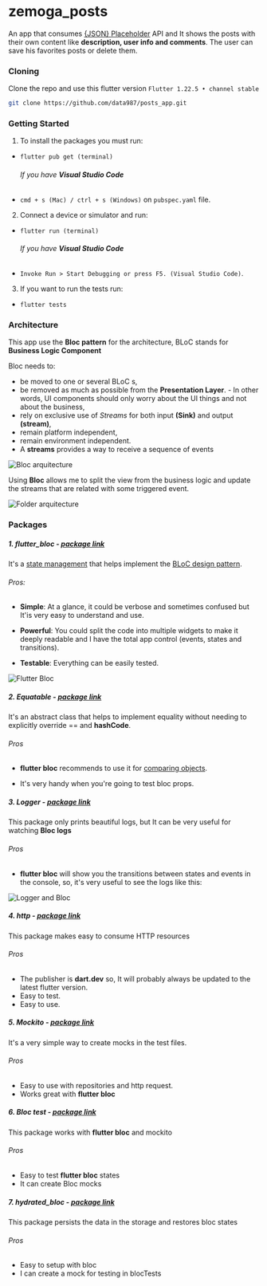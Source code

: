 # zemoga_posts

An app that consumes [{JSON} Placeholder](https://jsonplaceholder.typicode.com/) API and It shows the posts with their own content like **description, user info and comments**. The user can save his favorites posts or delete them.

### Cloning

Clone the repo and use this flutter version `Flutter 1.22.5 • channel stable`

```sh
git clone https://github.com/data987/posts_app.git
```

### Getting Started

1. To install the packages you must run:

- `flutter pub get (terminal)`

  ###### If you have **Visual Studio Code**

- `cmd + s (Mac) / ctrl + s (Windows)` on `pubspec.yaml` file.

2. Connect a device or simulator and run:

- `flutter run (terminal)`

  ###### If you have **Visual Studio Code**

- `Invoke Run > Start Debugging or press F5. (Visual Studio Code)`.

3. If you want to run the tests run:

- `flutter tests`

### Architecture

This app use the **Bloc pattern** for the architecture, BLoC stands for **Business Logic Component**

Bloc needs to:

- be moved to one or several BLoC s,
- be removed as much as possible from the **Presentation Layer**. - In other words, UI components should only worry about the UI things and not about the business,
- rely on exclusive use of _Streams_ for both input **(Sink)** and output **(stream)**,
- remain platform independent,
- remain environment independent.
- A **streams** provides a way to receive a sequence of events

![Bloc arquitecture](/assets/images/bloc_pattern.jpg)

Using **Bloc** allows me to split the view from the business logic and update the streams that are related with some triggered event.

![Folder arquitecture](/assets/images/folder_files.png)

### Packages

##### 1. flutter_bloc - [package link](https://pub.dev/packages/flutter_bloc)

It's a [state management](https://bloclibrary.dev) that helps implement the [BLoC design pattern](https://www.didierboelens.com/2018/08/reactive-programming-streams-bloc/).

###### Pros:

- **Simple**: At a glance, it could be verbose and sometimes confused but It'is very easy to understand and use.

- **Powerful**: You could split the code into multiple widgets to make it deeply readable and I have the total app control (events, states and transitions).

- **Testable**: Everything can be easily tested.

![Flutter Bloc](/assets/images/flutter_bloc.jpg)

##### 2. Equatable - [package link](https://pub.dev/packages/equatable)

It's an abstract class that helps to implement equality without needing to explicitly override == and **hashCode**.

###### Pros

- **flutter bloc** recommends to use it for [comparing objects](https://www.youtube.com/watch?v=s6xGDPWlWU4).

- It's very handy when you're going to test bloc props.

##### 3. Logger - [package link](https://pub.dev/packages/logger)

This package only prints beautiful logs, but It can be very useful for watching **Bloc logs**

###### Pros

- **flutter bloc** will show you the transitions between states and events in the console, so, it's very useful to see the logs like this:

![Logger and Bloc](assets/images/logger_bloc.gif)

##### 4. http - [package link](https://pub.dev/packages/http)

This package makes easy to consume HTTP resources

###### Pros

- The publisher is **dart.dev** so, It will probably always be updated to the latest flutter version.
- Easy to test.
- Easy to use.

##### 5. Mockito - [package link](https://pub.dev/packages/mockito)

It's a very simple way to create mocks in the test files.

###### Pros

- Easy to use with repositories and http request.
- Works great with **flutter bloc**

##### 6. Bloc test - [package link](https://pub.dev/packages/mockito)

This package works with **flutter bloc** and mockito

###### Pros

- Easy to test **flutter bloc** states
- It can create Bloc mocks

##### 7. hydrated_bloc - [package link](https://pub.dev/packages/hydrated_bloc)

This package persists the data in the storage and restores bloc states

###### Pros

- Easy to setup with bloc
- I can create a mock for testing in blocTests
